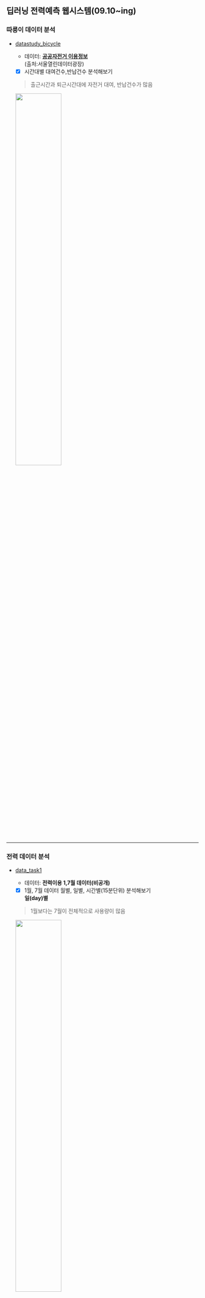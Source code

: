 ## 딥러닝 전력예측 웹시스템(09.10~ing)   
  ### 따릉이 데이터 분석  
   - [datastudy_bicycle](https://github.com/Jimin980921/DeepLearning_websys/blob/master/datastudy_bicycle.ipynb)  
      - 데이터: __[공공자전거 이용정보](http://data.seoul.go.kr/dataList/OA-15245/F/1/datasetView.do)__   
      (출처:서울열린데이터광장)  
      
      -  [x] 시간대별 대여건수,반납건수 분석해보기  
      > 출근시간과 퇴근시간대에 자전거 대여, 반납건수가 많음  
      <img src="https://user-images.githubusercontent.com/57060127/95681212-91841400-0c19-11eb-9b68-81457d68d4ed.JPG" width=50%>
      <br>
      
   --------------------------------------------------------------------------------------------
   ### 전력 데이터 분석   
   - [data_task1](https://github.com/Jimin980921/DeepLearning_websys/blob/master/data_task1.ipynb)  
      - 데이터: __전력이용 1,7월 데이터(비공개)__    
     
      -  [x] 1월, 7월 데이터 월별, 일별, 시간별(15분단위) 분석해보기  
      __일(day)별__  
      > 1월보다는 7월이 전체적으로 사용량이 많음  
      <img src="https://user-images.githubusercontent.com/57060127/95681081-d8bdd500-0c18-11eb-9380-a979057b6a34.JPG" width=50%>  
      
      __시간(15분)별__   
      > 1월과 7월모두 아침 9시와 저녁 6시에 전력사용량 peak  
      > 새벽시간대보다 출근시간~퇴근시간대에 전력사용량이 많음   
      <img src="https://user-images.githubusercontent.com/57060127/95681080-d78ca800-0c18-11eb-8af6-cc74253fc09d.JPG" width=50%>  
      <br>
      
   - [data_task2](https://github.com/Jimin980921/DeepLearning_websys/blob/master/data_task2.ipynb)   
      -  [x] 요일별 분석해보기  
      > 일요일의 전력사용량이 상대적으로 낮은것으로보아 휴일에 전력사용량이 낮음  
      <img src="https://user-images.githubusercontent.com/57060127/95680939-0f472000-0c18-11eb-809c-296266b96c87.JPG" width=50%>
      <br>
      
   - [LSTM(ver.2)](https://github.com/Jimin980921/DeepLearning_websys/blob/master/data_task2.ipynb)  
      - 데이터: __전력이용 1,7월 데이터(비공개)__   
      
      -  [x] LSTM 분석   
      -  [x] LSTM 파라미터변경  
      -  [x] 온도요인추가하기  
      -  [x] 전력요인으로만 예측한것vs전력+온도요인예측 정확도 비교  
      
      i) optimizer= adam  
       __전력만__ 평균 오차율= 0.06  
       __전력+온도__ 평균 오차율= 0.46  
   
      ii) optimizer= RMSProp   
       __전력만__ 평균 오차율= 2.73  
       __전력+온도__ 평균 오차율= 3.33  
      > 전력만 사용했을때가 전력+온도를 함께 사용했을때보다 정확도가 높은 것을 알 수 있음  
      <br>
      
   - [LSTM(ver.4)](https://github.com/Jimin980921/DeepLearning_websys/blob/master/LSTM(ver.4).ipynb)  
      - 데이터: __전력이용 1년 데이터(비공개)__   
      
      -  [x] 전력요인으로만 예측한것vs전력+온도요인예측 정확도 비교  
      
      __전력만__ 평균절대비오차= 3.04   
      <img src="https://user-images.githubusercontent.com/57060127/102181907-b2edce80-3eee-11eb-8781-33fabfafb7b1.JPG" width=50%>
      
      __전력+온도__ 평균절대비오차= 4.54  
      <img src="https://user-images.githubusercontent.com/57060127/102181902-b1bca180-3eee-11eb-8704-5619780ad346.JPG" width=50%>
      
      > 전력만 사용했을때가 전력+온도를 함께 사용했을때보다 정확도 높은 것을 확인  
      <br>
      
   - [CNN+LSTM 하이브리드모델](https://github.com/Jimin980921/DeepLearning_websys/blob/master/CNN%2BLSTM(per_season).ipynb)  
      - 데이터: __전력이용 1년 데이터(비공개)__  
      -  [x] 계절성 모델  
 -  봄(3-5월)  
 
__전력(2.97)__            |  __전력+온도(2.96)__
:-------------------------:|:-------------------------:
<img src="https://user-images.githubusercontent.com/57060127/109316509-0b4a3080-788f-11eb-8188-6926bc517e62.png" width="300" height="150"> | <img src="https://user-images.githubusercontent.com/57060127/109316610-26b53b80-788f-11eb-9d55-35ffe772056e.png" width="300" height="150">


-  여름(6-8월)    

__전력(17.57)__            |  __전력+온도(17.34)__
:-------------------------:|:-------------------------:
<img src="https://user-images.githubusercontent.com/57060127/109317213-d2f72200-788f-11eb-9c90-db827e178b8b.png" width="300" height="150"> | <img src="https://user-images.githubusercontent.com/57060127/109317251-de4a4d80-788f-11eb-9c5c-8915f6c9b163.png" width="300" height="150">| 17.57 | 17.34


-  가을(9-11월)  

__전력(5.03)__            |  __전력+온도(5.05)__
:-------------------------:|:-------------------------:
<img src="https://user-images.githubusercontent.com/57060127/109317509-1fdaf880-7890-11eb-85f2-932f02c47633.png" width="300" height="150"> | <img src="https://user-images.githubusercontent.com/57060127/109317550-29646080-7890-11eb-9602-9b788518d5b3.png" width="300" height="150">

-  겨울(12-2월)  

__전력(5.86)__            |  __전력+온도(6.32)__
:-------------------------:|:-------------------------:
<img src="https://user-images.githubusercontent.com/57060127/109317633-41d47b00-7890-11eb-8d59-9ca40ab5b0c9.png" width="300" height="150"> | <img src="https://user-images.githubusercontent.com/57060127/109317678-4ac54c80-7890-11eb-85ec-2a97c78160ec.png" width="300" height="150">  
> 전력만 사용했을때가 전력+온도를 함께 사용했을때보다 정확도 높은 것을 확인   
<br>


-  [LSTM 최종모델](https://github.com/Jimin980921/DeepLearning_websys/blob/master/LSTM(per_season).ipynb)  
      - 데이터: __전력이용 1년 데이터(비공개)__  
      -  [x] 계절성 모델   
    
 -  봄(3-5월)   
 
__전력(2.95)__            |  __전력+온도(8.40)__
:-------------------------:|:-------------------------:
<img src="https://user-images.githubusercontent.com/57060127/109319874-b7d9e180-7892-11eb-935d-df2e7bca65da.png" width="300" height="150"> | <img src="https://user-images.githubusercontent.com/57060127/109319907-c627fd80-7892-11eb-825a-08b8f80b0c64.png" width="300" height="150">


-  여름(6-8월)   

__전력(3.21)__            |  __전력+온도(10.95)__
:-------------------------:|:-------------------------:
<img src="https://user-images.githubusercontent.com/57060127/109319954-d2ac5600-7892-11eb-8dd4-37a0c4469f54.png" width="300" height="150"> | <img src="https://user-images.githubusercontent.com/57060127/109319986-dc35be00-7892-11eb-9ef3-a3f71e42c404.png" width="300" height="150">


-  가을(9-11월)   

__전력(3.11)__            |  __전력+온도(6.37)__
:-------------------------:|:-------------------------:
<img src="https://user-images.githubusercontent.com/57060127/109320036-e8218000-7892-11eb-8ceb-5f10a5da3ea9.png" width="300" height="150"> | <img src="https://user-images.githubusercontent.com/57060127/109320069-f374ab80-7892-11eb-90a5-7851ee9438d0.png" width="300" height="150">

-  겨울(12-2월)  

__전력(3.65)__            |  __전력+온도(4.55)__
:-------------------------:|:-------------------------:
<img src="https://user-images.githubusercontent.com/57060127/109320118-02f3f480-7893-11eb-9058-3c609a8f7639.png" width="300" height="150"> | <img src="https://user-images.githubusercontent.com/57060127/109320152-0be4c600-7893-11eb-9ce2-741c0d3e9043.png" width="300" height="150">     
> 전력만 사용했을때가 전력+온도를 함께 사용했을때보다 정확도 높은 것을 확인  
<br>
      
---------------------------------------------------------------------------------------------------------------
   ### Web개발실습  
   - Flask   
   설치: pip install flask (flask 웹 프레임워크 사용)    
   __anaconda prompt 관리자모드 -> 경로이동__   
      - app.py  
         python app.py 실행  
      - routing.py  
         python routing.py 실행  
   <br> 
   

  
   
   
   
   
   
  
   
  
      
  
  

